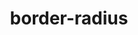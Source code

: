 ---
title: "border-radius"
description: "The `border-radius` CSS property rounds the corners of an element's outer border edge."
category: css
keywords: rounded corners
last_test_date: "2021-03-09"
test_url: "/tests/css-border-radius.html"
test_results_url: "https://app.emailonacid.com/app/acidtest/6baogXZwm2BzrRxpjQq0z7QrcfjJQjQa2sLYKhIJSg2sh/list"
stats: {
    apple-mail: {
        macos: {
            "10.3":"y"
        },
        ios: {
            "10.3":"y",
            "12.2":"y"
        }
    },
    gmail: {
        desktop-webmail: {
            "2019-08":"y"
        },
        ios: {
            "2019-08":"y"
        },
        android: {
            "2019-08":"y"
        },
        mobile-webmail: {
            "2020-02":"y"
        }
    },
    orange: {
        desktop-webmail: {
            "2019-08":"y"
        },
        ios: {
            "2019-08":"y"
        },
        android: {
            "2019-08":"y"
        }
    },
    outlook: {
        windows: {
            "2003":"n #1",
            "2007":"n #1",
            "2010":"n #1",
            "2013":"n #1",
            "2016":"n #1",
            "2019":"n #1"
        },
        windows-10-mail: {
            "2020-01":"n #1"
        },
        macos: {
            "2011":"y",
            "2016":"y"
        },
        outlook-com: {
            "2019-08":"y"
        },
        ios: {
            "2019-08":"y"
        },
        android: {
            "2019-08":"y"
        }
    },
    samsung-email: {
        android: {
            "6.1.31.2":"y"
        }
    },
    sfr: {
        desktop-webmail: {
            "2019-08":"y"
        },
        ios: {
            "2019-08":"y"
        },
        android: {
            "2019-08":"y"
        }
    },
    thunderbird: {
        macos: {
            "60.3":"y"
        }
    },
    aol: {
        desktop-webmail: {
            "2021-02":"a #2"
        },
        ios: {
            "2021-03":"a #2"
        },
        android: {
            "2021-03":"a #2"
        }
    },
    yahoo: {
        desktop-webmail: {
            "2021-02":"a #2"
        },
        ios: {
            "2021-03":"a #2"
        },
        android: {
            "6.18.2.1529859":"a #2"
        }
    },
    protonmail: {
        desktop-webmail: {
            "2020-03":"y"
        },
        ios: {
            "2020-03":"y"
        },
        android: {
            "2020-03":"y"
        }
    },
    hey: {
        desktop-webmail: {
            "2020-06":"y"
        }
    },
    mail-ru: {
        desktop-webmail: {
            "2020-10":"y"
        }
    }
}
notes_by_num: {
    "1": "Round corners can be used in VML with the `RoundRect` element. See [buttons.cm](https://buttons.cm/) and [VML documentation](https://docs.microsoft.com/en-us/windows/win32/vml/msdn-online-vml-roundrect-element).",
    "2": "Partial support. Shorthand for setting elliptical borders with the slash `/` notation is not supported e.g. `border-radius: 27% 73% 70% 30% / 30% 34% 66% 70%;`."
}
---